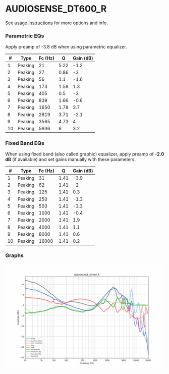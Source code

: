 # AUDIOSENSE_DT600_R
See [usage instructions](https://github.com/jaakkopasanen/AutoEq#usage) for more options and info.

### Parametric EQs
Apply preamp of -3.8 dB when using parametric equalizer.

|   # | Type    |   Fc (Hz) |    Q |   Gain (dB) |
|-----|---------|-----------|------|-------------|
|   1 | Peaking |        21 | 5.22 |        -1.2 |
|   2 | Peaking |        27 | 0.86 |        -3   |
|   3 | Peaking |        56 | 1.1  |        -1.6 |
|   4 | Peaking |       173 | 1.58 |         1.3 |
|   5 | Peaking |       405 | 0.5  |        -3   |
|   6 | Peaking |       839 | 1.66 |        -0.6 |
|   7 | Peaking |      1650 | 1.78 |         3.7 |
|   8 | Peaking |      2819 | 3.71 |        -2.1 |
|   9 | Peaking |      3565 | 4.73 |         4   |
|  10 | Peaking |      5936 | 6    |         3.2 |

### Fixed Band EQs
When using fixed band (also called graphic) equalizer, apply preamp of **-2.0 dB** (if available) and set gains manually with these parameters.

|   # | Type    |   Fc (Hz) |    Q |   Gain (dB) |
|-----|---------|-----------|------|-------------|
|   1 | Peaking |        31 | 1.41 |        -3.9 |
|   2 | Peaking |        62 | 1.41 |        -2   |
|   3 | Peaking |       125 | 1.41 |         0.3 |
|   4 | Peaking |       250 | 1.41 |        -1.3 |
|   5 | Peaking |       500 | 1.41 |        -3.3 |
|   6 | Peaking |      1000 | 1.41 |        -0.4 |
|   7 | Peaking |      2000 | 1.41 |         1.9 |
|   8 | Peaking |      4000 | 1.41 |         1.1 |
|   9 | Peaking |      8000 | 1.41 |         0.6 |
|  10 | Peaking |     16000 | 1.41 |         0.2 |

### Graphs
![](./AUDIOSENSE_DT600_R.png)
